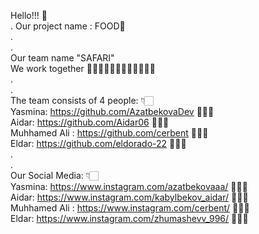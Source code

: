 Hello!!! 🗽 <br/>
.
Our project name : FOOD🍔 <br/>
. <br/>
. <br/>
Our team name "SAFARI" <br/>
We work together 👩🏻‍💻👨🏻‍💻👨🏻‍💻👨🏻‍💻 <br/>
. <br/>
. <br/>
The team consists of 4 people: 👇🏻 <br/>
Yasmina: https://github.com/AzatbekovaDev 👩🏻‍💻 <br/> 
Aidar: https://github.com/Aidar06  👨🏻‍💻 <br/>
Muhhamed Ali : https://github.com/cerbent 👨🏻‍💻 <br/>
Eldar: https://github.com/eldorado-22 👨🏻‍💻 <br/>
. <br/>
. <br/>
Our Social Media: 👇🏻  <br/>
Yasmina: https://www.instagram.com/azatbekovaaa/ 👩🏻‍💻 <br/> 
Aidar: https://www.instagram.com/kabylbekov_aidar/ 👨🏻‍💻 <br/>
Muhhamed Ali : https://www.instagram.com/cerbent/ 👨🏻‍💻 <br/>
Eldar: https://www.instagram.com/zhumashevv_996/ 👨🏻‍💻 <br/>
